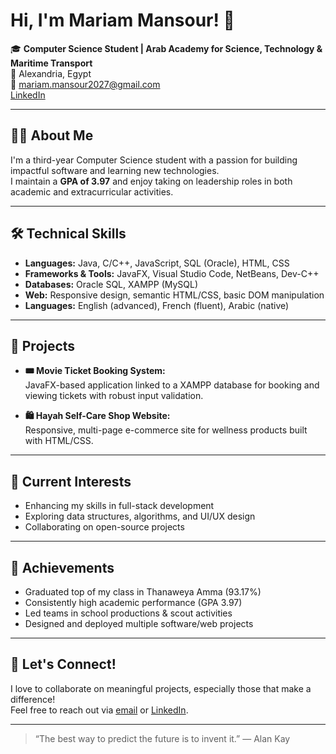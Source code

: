 # Hi, I'm Mariam Mansour! 👋

🎓 **Computer Science Student | Arab Academy for Science, Technology & Maritime Transport**  
📍 Alexandria, Egypt  
📧 [mariam.mansour2027@gmail.com](mailto:mariam.mansour2027@gmail.com)  
[LinkedIn](https://www.linkedin.com/in/mariam-mansour-92a427356)

---

## 👩‍💻 About Me

I'm a third-year Computer Science student with a passion for building impactful software and learning new technologies.  
I maintain a **GPA of 3.97** and enjoy taking on leadership roles in both academic and extracurricular activities.

---

## 🛠️ Technical Skills

- **Languages:** Java, C/C++, JavaScript, SQL (Oracle), HTML, CSS
- **Frameworks & Tools:** JavaFX, Visual Studio Code, NetBeans, Dev-C++
- **Databases:** Oracle SQL, XAMPP (MySQL)
- **Web:** Responsive design, semantic HTML/CSS, basic DOM manipulation
- **Languages:** English (advanced), French (fluent), Arabic (native)

---

## 🚀 Projects

- **🎟️ Movie Ticket Booking System:**  
  JavaFX-based application linked to a XAMPP database for booking and viewing tickets with robust input validation.

- **🛍️ Hayah Self-Care Shop Website:**  
  Responsive, multi-page e-commerce site for wellness products built with HTML/CSS.

---

## 🌱 Current Interests

- Enhancing my skills in full-stack development  
- Exploring data structures, algorithms, and UI/UX design  
- Collaborating on open-source projects

---

## 🌟 Achievements

- Graduated top of my class in Thanaweya Amma (93.17%)
- Consistently high academic performance (GPA 3.97)
- Led teams in school productions & scout activities
- Designed and deployed multiple software/web projects

---

## 🤝 Let's Connect!

I love to collaborate on meaningful projects, especially those that make a difference!  
Feel free to reach out via [email](mailto:mariam.mansour2027@gmail.com) or [LinkedIn](https://www.linkedin.com/in/mariam-mansour-92a427356).

---

> “The best way to predict the future is to invent it.” — Alan Kay
